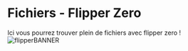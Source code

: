 # Fichiers - Flipper Zero

Ici vous pourrez trouver plein de fichiers avec flipper zero !
![flipperBANNER](https://github.com/Lenigobrick/Flipper_Zero-Files/assets/122463955/3b16df2d-6a50-45bc-9c44-5688e4e12613)


